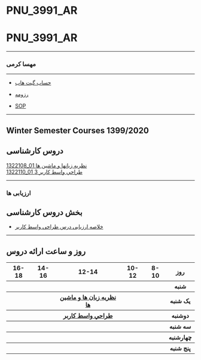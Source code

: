# PNU_3991_AR
# PNU_3991_AR
---------
### مهسا کرمی
 
---
- [حساب گیت هاب](https://github.com/Karamidotm)

- [رزومه](http://karamidotm.cvbuilder.me/fa)

- [SOP](https://karamidotm.github.io/sop/)

------------------
## Winter Semester Courses 1399/2020

## دروس کارشناسی

[1322108_01 نظریه زبانها و ماشین ها](https://github.com/Kramidotm/PNU_3991_AR/tree/main/HumanComputerInteraction)
<br>
[1322110_01 طراحي واسط كاربر 3](https://github.com/Kramidotm/PNU_3991_AR/tree/main/UserInterfaceDesign)

--------------
### ارزیابی ها
##  بخش دروس کارشناسی
- [خلاصه ارزیابی درس طراحی واسط کاربر](https://github.com/Karamidotm/PNU_3991_AR/tree/main/general)
--------------
## روز و ساعت ارائه دروس

<table style="width:100%">
  <tr>
    <th >16-18</th>
    <th >14-16</th>
    <th >12-14</th>
    <th>10-12</th>
    <th>8-10</th>
    <th>روز</th>
  </tr>
  <tr>
    <th ></th>
    <th ></th>
    <th ></th>
    <th></th>
    <th></th>
    <th>شنبه</th>
  </tr>
   <tr>
    <th ></th>
    <th ></th>
    <th><a  href="https://github.com/AliRazavi-edu/PNU_3991/tree/master/_MSc/SoftwareDevelopmentMethodologies">نظریه زبان ها و ماشین ها</a></th>
    <th></th>
    <th ></th>
    <th>یک شنبه</th>
  </tr>
   <tr>
    <th ></th>
    <th ></th>
    <th ><a  href="https://github.com/AliRazavi-edu/PNU_3991/tree/master/_MSc/SoftwareArchitecture">طراحي واسط كاربر</a></th>
    <th></th>
    <th ></th>   
    <th>دوشنبه</th>
  </tr>
   <tr>
    <th ></th>
    <th ></th>
    <th></th>
    <th></th>
    <th ></th>
    <th>سه شنبه</th>
  </tr>
   <tr>
    <th ></th>
    <th ></th>
    <th></th>
    <th></th>
     <th ></th>
    <th>چهارشنبه</th>
  </tr>
   <tr>
    <th ></th>
     <th ></th>
     <th ></th>
     <th></th>
    <th></th>
    <th>پنج شنبه</th>
  </tr>
</table>
